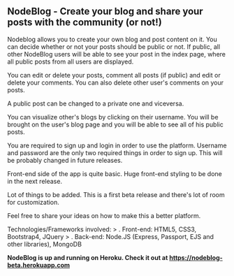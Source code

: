 ## NodeBlog - Create your blog and share your posts with the community (or not!)

Nodeblog allows you to create your own blog and post content on it. You can decide whether or not your posts should be public or not. If public, all other NodeBlog users will be able to see your post in the index page, where all public posts from all users are displayed.

You can edit or delete your posts, comment all posts (if public) and edit or delete your comments. You can also delete other user's comments on your posts. 

A public post can be changed to a private one and viceversa.

You can visualize other's blogs by clicking on their username. You will be brought on the user's blog page and you will be able to see all of his public posts.

You are required to sign up and login in order to use the platform. Username and password are the only two required things in order to sign up. This will be probably changed in future releases.

Front-end side of the app is quite basic. Huge front-end styling to be done in the next release.

Lot of things to be added. This is a first beta release and there's lot of room for customization. 

Feel free to share your ideas on how to make this a better platform.

Technologies/Frameworks involved: 
    > . Front-end: HTML5, CSS3, Bootstrap4, JQuery
    > . Back-end: Node.JS (Express, Passport, EJS and other libraries), MongoDB

<b>NodeBlog is up and running on Heroku. Check it out at https://nodeblog-beta.herokuapp.com</b>
